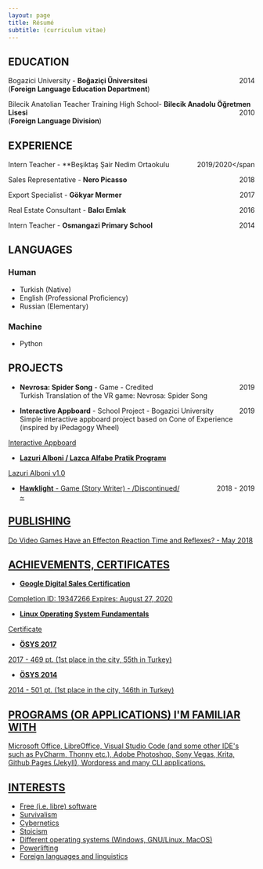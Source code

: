 ```yaml
---
layout: page
title: Résumé
subtitle: (curriculum vitae)
---
```



## EDUCATION


 Bogazici University - **Boğaziçi Üniversitesi**  <span style="float: right; ">2014</span>  
(**Foreign Language Education Department**)

Bilecik Anatolian Teacher Training High School- **Bilecik Anadolu Öğretmen Lisesi** <span style="float: right; ">2010</span>  
(**Foreign Language Division**)


## EXPERIENCE

Intern Teacher - **Beşiktaş Şair Nedim Ortaokulu <span style="float: right; ">2019/2020</span

Sales Representative - **Nero Picasso** <span style="float: right; ">2018</span>  
 
Export Specialist - **Gökyar Mermer** <span style="float: right; ">2017</span>  

Real Estate Consultant - **Balcı Emlak** <span style="float: right; ">2016</span>  

Intern Teacher - **Osmangazi Primary School** <span style="float: right; ">2014</span>  


## LANGUAGES

### Human
- Turkish (Native)
- English (Professional Proficiency)
- Russian (Elementary)

### Machine
- Python

## PROJECTS
- **Nevrosa: Spider Song** - Game - Credited <span style="float: right; ">2019</span>  
Turkish Translation of the VR game: Nevrosa: Spider Song 

- **Interactive Appboard** - School Project - Bogazici University <span style="float: right; ">2019</span>  
Simple interactive appboard project based on Cone of Experience (inspired by iPedagogy Wheel) 

<a href="/map.html"> Interactive Appboard


 - **Lazuri Alboni / Lazca Alfabe Pratik Programı**
 
<a href="https://github.com/gokaybalci/Lazuri-Alboni/"> Lazuri Alboni v1.0
 
- **Hawklight** - Game (Story Writer) - /Discontinued/ <span style="float: right; ">2018 - 2019</span>  
 ~

## PUBLISHING

<a href="https://www.academia.edu/37084109/Do_Video_Games_Have_an_Effect_on_Reaction_Time_and_Reflexes"> Do Video Games Have an Effecton Reaction Time and Reflexes?  - May 2018

## ACHIEVEMENTS, CERTIFICATES

- **Google Digital Sales Certification**

<a href="https://academy.exceedlms.com/student/award/19347266"> Completion ID: 19347266 Expires: August 27, 2020 
 
    
- **Linux Operating System Fundamentals**

<a href="https://www.udemy.com/certificate/UC-FWEC6TNU/"> Certificate

- **ÖSYS 2017**

2017 - 469 pt. (1st place in the city, 55th in Turkey)


- **ÖSYS 2014**

2014 - 501 pt. (1st place in the city, 146th in Turkey)



## PROGRAMS (OR APPLICATIONS) I'M FAMILIAR WITH
Microsoft Office, LibreOffice, Visual Studio Code (and some other IDE's such as PyCharm, Thonny etc.), Adobe Photoshop, Sony Vegas, Krita, Github Pages (Jekyll), Wordpress and many CLI applications. 

## INTERESTS
 
- Free (i.e. libre) software
- Survivalism
- Cybernetics
- Stoicism
- Different operating systems (Windows, GNU/Linux, MacOS)
- Powerlifting
- Foreign languages and linguistics

